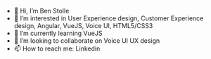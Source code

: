 - 👋 Hi, I’m Ben Stolle
- 👀 I’m interested in User Experience design, Customer Experience design, Angular, VueJS, Voice UI, HTML5/CSS3
- 🌱 I’m currently learning VueJS
- 💞️ I’m looking to collaborate on Voice UI UX design
- 📫 How to reach me: Linkedin


